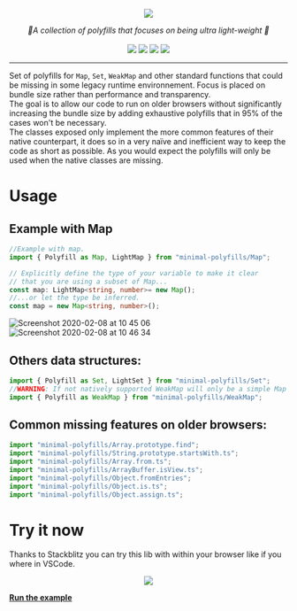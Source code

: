 
<p align="center">
    <img src="https://user-images.githubusercontent.com/6702424/74083910-7305c180-4a69-11ea-9595-331c7976c292.png">  
</p>
<p align="center">
    <i> 🎯A collection of polyfills that focuses on being ultra light-weight 🎯 </i>
    <br>
    <br>
    <img src="https://github.com/garronej/minimal_polyfills/workflows/ci/badge.svg?branch=develop">
    <img src="https://img.shields.io/bundlephobia/minzip/minimal-polyfills">
    <img src="https://img.shields.io/david/garronej/minimal-polyfills">
    <img src="https://img.shields.io/npm/l/minimal-polyfills">
</p>

---

Set of polyfills for ``Map``, ``Set``, ``WeakMap`` and other standard functions that could be missing in some legacy runtime environnement.
Focus is placed on bundle size rather than performance and transparency.  
The goal is to allow our code to run on older browsers without significantly increasing the bundle size by adding exhaustive polyfills that in 95% of the cases won't be necessary.  
The classes exposed only implement the more common features of their native counterpart, it does so in a very naïve and inefficient way to keep the code as short as possible.
As you would expect the polyfills will only be used when the native classes are missing.

# Usage

## Example with Map

```typescript
//Example with map.
import { Polyfill as Map, LightMap } from "minimal-polyfills/Map";

// Explicitly define the type of your variable to make it clear
// that you are using a subset of Map...
const map: LightMap<string, number>= new Map();
//...or let the type be inferred.
const map = new Map<string, number>();
```

![Screenshot 2020-02-08 at 10 45 06](https://user-images.githubusercontent.com/6702424/82556081-564d4f80-9b69-11ea-9b62-46eaa910a2e3.png)
![Screenshot 2020-02-08 at 10 46 34](https://user-images.githubusercontent.com/6702424/82556246-a5938000-9b69-11ea-8b3f-6a6036288ba1.png)

## Others data structures: 

```typescript
import { Polyfill as Set, LightSet } from "minimal-polyfills/Set";
//WARNING: If not natively supported WeakMap will only be a simple Map that will keep string references of it's keys.
import { Polyfill as WeakMap } from "minimal-polyfills/WeakMap";
```

## Common missing features on older browsers:

```typescript
import "minimal-polyfills/Array.prototype.find";
import "minimal-polyfills/String.prototype.startsWith.ts";
import "minimal-polyfills/Array.from.ts";
import "minimal-polyfills/ArrayBuffer.isView.ts";
import "minimal-polyfills/Object.fromEntries";
import "minimal-polyfills/Object.is.ts";
import "minimal-polyfills/Object.assign.ts";
```

# Try it now

Thanks to Stackblitz you can try this lib with within your browser like if you where in VSCode. 

<p align="center">
    <img src="https://user-images.githubusercontent.com/6702424/82556457-0622bd00-9b6a-11ea-8056-5a9c31a4ba39.png">  
</p>

[__Run the example__](https://stackblitz.com/edit/minimal-polyfills-demo?embed=1&file=index.ts)
